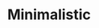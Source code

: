---
title: "Minimalistic"
icon: images/icons/cube.png
source: https://www.flaticon.com/free-icon/rubik_682670
icon-creator: Freepik
---